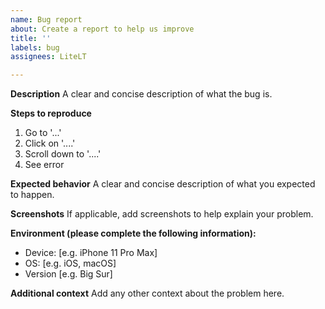 ```yaml
---
name: Bug report
about: Create a report to help us improve
title: ''
labels: bug
assignees: LiteLT

---
```


**Description**
A clear and concise description of what the bug is.

**Steps to reproduce**
1. Go to '...'
2. Click on '....'
3. Scroll down to '....'
4. See error

**Expected behavior**
A clear and concise description of what you expected to happen.

**Screenshots**
If applicable, add screenshots to help explain your problem.

**Environment (please complete the following information):**
 - Device: [e.g. iPhone 11 Pro Max]
 - OS: [e.g. iOS, macOS]
 - Version [e.g. Big Sur]

**Additional context**
Add any other context about the problem here.
